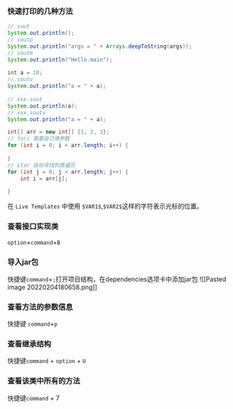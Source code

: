 ### 快速打印的几种方法
```java
// sout  
System.out.println();  
// soutp  
System.out.println("args = " + Arrays.deepToString(args));  
// soutm  
System.out.println("Hello.main");  
  
int a = 10;  
// soutv  
System.out.println("a = " + a);  
  
// xxx.sout  
System.out.println(a);  
// xxx.soutv  
System.out.println("a = " + a);

int[] arr = new int[] {1, 2, 3};  
// fori 需要自己填参数  
for (int i = 0; i < arr.length; i++) {  
  
}  
// itar 自动寻找列表遍历  
for (int j = 0; j < arr.length; j++) {  
    int i = arr[j];  
  
}
```

在 `Live Templates` 中使用 `$VAR1$`,`$VAR2$`这样的字符表示光标的位置。


### 查看接口实现类
`option`+`command`+`B`

### 导入jar包
快捷键`command`+`;`打开项目结构，在dependencies选项卡中添加jar包
![[Pasted image 20220204180658.png]]

### 查看方法的参数信息
快捷键 `command`+`p`
### 查看继承结构
快捷键`command` + `option` + `U`
### 查看该类中所有的方法
快捷键`command` + 7